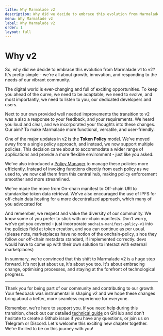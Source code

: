 ```yaml
---
title: Why Marmalade v2
description: Why did we decide to embrace this evolution from Marmalade v1 to v2
menu: Why Marmalade v2
label: Why Marmalade v2
order: 1
layout: full
---
```


# Why v2

So, why did we decide to embrace this evolution from Marmalade v1 to v2? It's
pretty simple - we're all about growth, innovation, and responding to the needs
of our vibrant community.

The digital world is ever-changing and full of exciting opportunities. To keep
you ahead of the curve, we need to be adaptable, we need to evolve, and most
importantly, we need to listen to you, our dedicated developers and users.

Next to our own provided well needed improvements the transition to v2 was a
also a response to your feedback, and your requirements. We heard you loud and
clear, and we incorporated your thoughts into these changes. Our aim? To make
Marmalade more functional, versatile, and user-friendly.

One of the major updates in v2 is the **Token Policy** model. We've moved away
from a single policy approach, and instead, we now support multiple policies.
This decision came about to accommodate a wider range of applications and
provide a more flexible environment - just like you asked.

We've also introduced a [Policy Manager](/marmalade/the-policy-manager) to
manage these policies more efficiently. Instead of invoking functions directly
from each policy as we used to, we now call them from this central hub, making
policy enforcement smoother and more streamlined.

We've made the move from On-chain manifest to Off-chain URI to standardise token
data retrieval. We've also encouraged the use of IPFS for off-chain data hosting
for a more decentralized approach, which many of you advocated for.

And remember, we respect and value the diversity of our community. We know some
of you prefer to stick with on-chain manifests. Don't worry, we've got you
covered - just incorporate `onchain-manifest-policy-v1` into the
[policies](https://github.com/kadena-io/marmalade/blob/v2/pact/ledger.pact#L201C20-L201C20)
field at token creation, and you can continue as per usual. (please note,
marketplaces have no notion of the onchain-policy, since they follow our
off-chain metadata standard, if implemented correctly. devs would have to come
up with their own solution to interact with external marketplaces)

In summary, we're convinced that this shift to Marmalade v2 is a huge step
forward. It's not just about us, it's about you too. It's about embracing
change, optimising processes, and staying at the forefront of technological
progress.

---

Thank you for being part of our community and contributing to our growth. Your
feedback was instrumental in shaping v2 and we hope these changes bring about a
better, more seamless experience for everyone.

Remember, we're here to support you. If you need help during this transition,
check out our detailed
[technical guide](https://github.com/kadena-io/marmalade/blob/v2/migration.md)
on GitHub and don't hesitate to create a Github issue if you have any questions,
or join us on Telegram or Discord. Let's welcome this exciting new chapter
together. We're thrilled to be on this journey with you!
